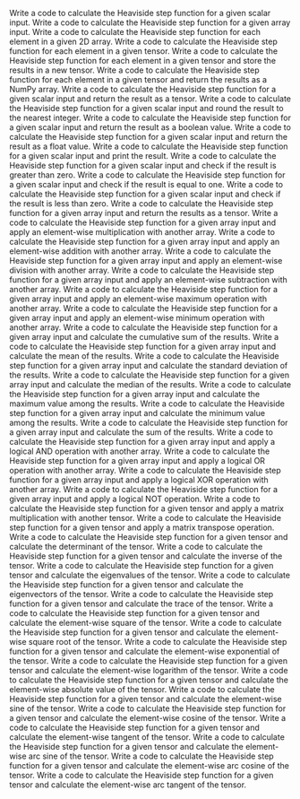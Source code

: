 Write a code to calculate the Heaviside step function for a given scalar input.
Write a code to calculate the Heaviside step function for a given array input.
Write a code to calculate the Heaviside step function for each element in a given 2D array.
Write a code to calculate the Heaviside step function for each element in a given tensor.
Write a code to calculate the Heaviside step function for each element in a given tensor and store the results in a new tensor.
Write a code to calculate the Heaviside step function for each element in a given tensor and return the results as a NumPy array.
Write a code to calculate the Heaviside step function for a given scalar input and return the result as a tensor.
Write a code to calculate the Heaviside step function for a given scalar input and round the result to the nearest integer.
Write a code to calculate the Heaviside step function for a given scalar input and return the result as a boolean value.
Write a code to calculate the Heaviside step function for a given scalar input and return the result as a float value.
Write a code to calculate the Heaviside step function for a given scalar input and print the result.
Write a code to calculate the Heaviside step function for a given scalar input and check if the result is greater than zero.
Write a code to calculate the Heaviside step function for a given scalar input and check if the result is equal to one.
Write a code to calculate the Heaviside step function for a given scalar input and check if the result is less than zero.
Write a code to calculate the Heaviside step function for a given array input and return the results as a tensor.
Write a code to calculate the Heaviside step function for a given array input and apply an element-wise multiplication with another array.
Write a code to calculate the Heaviside step function for a given array input and apply an element-wise addition with another array.
Write a code to calculate the Heaviside step function for a given array input and apply an element-wise division with another array.
Write a code to calculate the Heaviside step function for a given array input and apply an element-wise subtraction with another array.
Write a code to calculate the Heaviside step function for a given array input and apply an element-wise maximum operation with another array.
Write a code to calculate the Heaviside step function for a given array input and apply an element-wise minimum operation with another array.
Write a code to calculate the Heaviside step function for a given array input and calculate the cumulative sum of the results.
Write a code to calculate the Heaviside step function for a given array input and calculate the mean of the results.
Write a code to calculate the Heaviside step function for a given array input and calculate the standard deviation of the results.
Write a code to calculate the Heaviside step function for a given array input and calculate the median of the results.
Write a code to calculate the Heaviside step function for a given array input and calculate the maximum value among the results.
Write a code to calculate the Heaviside step function for a given array input and calculate the minimum value among the results.
Write a code to calculate the Heaviside step function for a given array input and calculate the sum of the results.
Write a code to calculate the Heaviside step function for a given array input and apply a logical AND operation with another array.
Write a code to calculate the Heaviside step function for a given array input and apply a logical OR operation with another array.
Write a code to calculate the Heaviside step function for a given array input and apply a logical XOR operation with another array.
Write a code to calculate the Heaviside step function for a given array input and apply a logical NOT operation.
Write a code to calculate the Heaviside step function for a given tensor and apply a matrix multiplication with another tensor.
Write a code to calculate the Heaviside step function for a given tensor and apply a matrix transpose operation.
Write a code to calculate the Heaviside step function for a given tensor and calculate the determinant of the tensor.
Write a code to calculate the Heaviside step function for a given tensor and calculate the inverse of the tensor.
Write a code to calculate the Heaviside step function for a given tensor and calculate the eigenvalues of the tensor.
Write a code to calculate the Heaviside step function for a given tensor and calculate the eigenvectors of the tensor.
Write a code to calculate the Heaviside step function for a given tensor and calculate the trace of the tensor.
Write a code to calculate the Heaviside step function for a given tensor and calculate the element-wise square of the tensor.
Write a code to calculate the Heaviside step function for a given tensor and calculate the element-wise square root of the tensor.
Write a code to calculate the Heaviside step function for a given tensor and calculate the element-wise exponential of the tensor.
Write a code to calculate the Heaviside step function for a given tensor and calculate the element-wise logarithm of the tensor.
Write a code to calculate the Heaviside step function for a given tensor and calculate the element-wise absolute value of the tensor.
Write a code to calculate the Heaviside step function for a given tensor and calculate the element-wise sine of the tensor.
Write a code to calculate the Heaviside step function for a given tensor and calculate the element-wise cosine of the tensor.
Write a code to calculate the Heaviside step function for a given tensor and calculate the element-wise tangent of the tensor.
Write a code to calculate the Heaviside step function for a given tensor and calculate the element-wise arc sine of the tensor.
Write a code to calculate the Heaviside step function for a given tensor and calculate the element-wise arc cosine of the tensor.
Write a code to calculate the Heaviside step function for a given tensor and calculate the element-wise arc tangent of the tensor.
